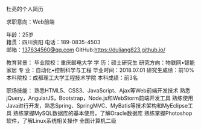 杜亮的个人简历

求职意向：Web前端

年龄：25岁              
籍贯：四川资阳
电话：189-0835-4503     
邮箱：137634560@qq.com
GitHub:https://duliang823.github.io/

教育背景：
毕业院校：重庆邮电大学
学    历：硕士研究生
研究方向：物联网•智能家居
专    业：自动化•控制科学与工程
毕业时间：2018.07.01
研究生成绩：前10%
本科院校：成都理工大学工程技术学院
本科成绩：前3名

职场技能：
熟悉HTML5、CSS3、JavaScript、Ajax等Web前端开发技术
熟悉jQuery，AngularJS，Bootstrap，Node.js和WebStorm前端开发工具
熟练使用Java进行开发，熟悉Spring、SpringMVC、MyBatis等技术架构和MyEclipse工具
熟练掌握MySQL数据库的基本使用，了解Oracle数据库
熟练掌握Photoshop软件，了解Linux系统相关操作
全国计算机二级


